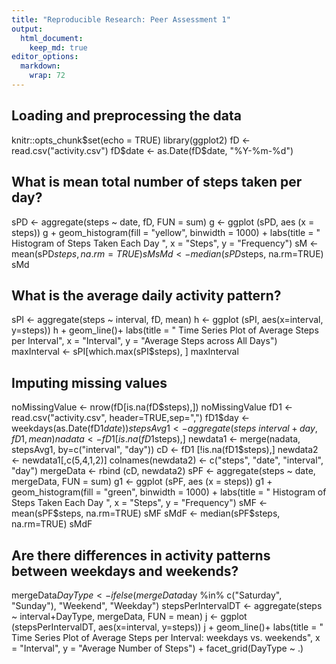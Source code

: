 ```yaml
---
title: "Reproducible Research: Peer Assessment 1"
output: 
  html_document:
    keep_md: true
editor_options: 
  markdown: 
    wrap: 72
---
```


## Loading and preprocessing the data

knitr::opts_chunk$set(echo = TRUE)
library(ggplot2)
fD <- read.csv("activity.csv")
fD$date <- as.Date(fD\$date, "%Y-%m-%d")

## What is mean total number of steps taken per day?

sPD \<- aggregate(steps \~ date, fD, FUN = sum) g \<- ggplot (sPD, aes
(x = steps)) g + geom_histogram(fill = "yellow", binwidth = 1000) +
labs(title = " Histogram of Steps Taken Each Day ", x = "Steps", y =
"Frequency") sM \<- mean(sPD$steps, na.rm=TRUE)
sM
sMd <- median(sPD$steps, na.rm=TRUE) sMd

## What is the average daily activity pattern?

sPI \<- aggregate(steps \~ interval, fD, mean) h \<- ggplot (sPI,
aes(x=interval, y=steps)) h + geom_line()+ labs(title = " Time Series
Plot of Average Steps per Interval", x = "Interval", y = "Average Steps
across All Days") maxInterval \<- sPI[which.max(sPI\$steps), ]
maxInterval

## Imputing missing values

noMissingValue \<- nrow(fD[is.na(fD$steps),])
noMissingValue
fD1 <- read.csv("activity.csv", header=TRUE,sep=",")
fD1$day \<- weekdays(as.Date(fD1$date))
stepsAvg1 <- aggregate(steps ~ interval + day, fD1, mean)
nadata <- fD1 [is.na(fD1$steps),] newdata1 \<- merge(nadata, stepsAvg1,
by=c("interval", "day")) cD \<- fD1 [!is.na(fD1$steps),]
newdata2 <- newdata1[,c(5,4,1,2)]
colnames(newdata2) <- c("steps", "date", "interval", "day")
mergeData <- rbind (cD, newdata2)
sPF <- aggregate(steps ~ date, mergeData, FUN = sum)
g1 <- ggplot (sPF, aes (x = steps))
g1 + geom_histogram(fill = "green", binwidth = 1000) +
  labs(title = " Histogram of Steps Taken Each Day ", x = "Steps", y = "Frequency")
sMF <- mean(sPF$steps, na.rm=TRUE) sMF sMdF \<- median(sPF\$steps,
na.rm=TRUE) sMdF

## Are there differences in activity patterns between weekdays and weekends?

mergeData$DayType <- ifelse(mergeData$day %in% c("Saturday", "Sunday"),
"Weekend", "Weekday") stepsPerIntervalDT \<- aggregate(steps \~
interval+DayType, mergeData, FUN = mean) j \<- ggplot
(stepsPerIntervalDT, aes(x=interval, y=steps)) j + geom_line()+
labs(title = " Time Series Plot of Average Steps per Interval: weekdays
vs. weekends", x = "Interval", y = "Average Number of Steps") +
facet_grid(DayType \~ .)
